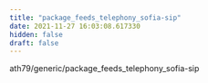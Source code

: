 ```yaml
---
title: "package_feeds_telephony_sofia-sip"
date: 2021-11-27 16:03:08.617330
hidden: false
draft: false
---
```


ath79/generic/package_feeds_telephony_sofia-sip


